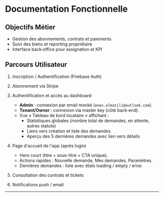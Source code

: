 # Documentation Fonctionnelle

## Objectifs Métier
- Gestion des abonnements, contrats et paiements
- Suivi des biens et reporting propriétaire
- Interface back‑office pour assignation et KPI

## Parcours Utilisateur
1. Inscription / Authentification (Firebase Auth)
2. Abonnement via Stripe
3. Authentification et accès au dashboard
   - **Admin** : connexion par email mocké (`enes.elmatili@outlook.com`).
   - **Tenant/Owner** : connexion via master key (côté back‑end).
   - Vue « Tableau de bord locataire » affichant :
     - Statistiques globales (nombre total de demandes, en attente, autres statuts)
     - Liens vers création et liste des demandes
     - Aperçu des 5 dernières demandes avec lien vers détails
4. Page d'accueil de l'app (après login)
   - Hero court (titre + sous-titre + CTA unique).
   - Actions rapides : Nouvelle demande, Mes demandes, Paramètres.
   - Dernières demandes : liste avec états loading / empty / error.

5. Consultation des contrats et tickets
5. Notifications push / email

---
